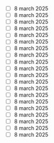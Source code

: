 


- [ ] 8 march 2025  
- [ ]  8 march 2025
- [ ]  8 march 2025
- [ ]  8 march 2025
- [ ]  8 march 2025
- [ ]  8 march 2025
- [ ]  8 march 2025
- [ ]  8 march 2025
- [ ]  8 march 2025
- [ ]  8 march 2025
- [ ]  8 march 2025
- [ ]  8 march 2025
- [ ]  8 march 2025
- [ ]  8 march 2025
- [ ]  8 march 2025
- [ ]  8 march 2025
- [ ]  8 march 2025
- [ ]  8 march 2025
- [ ]  8 march 2025
- [ ]  8 march 2025
